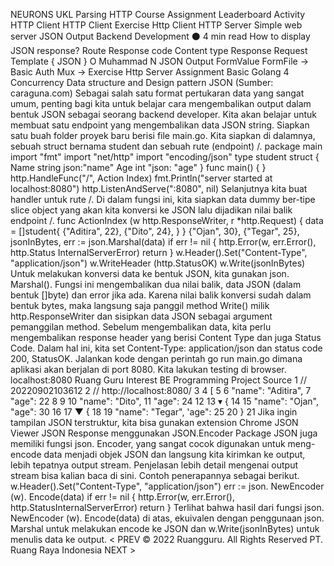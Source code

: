 
NEURONS
UKL Parsing
HTTP
Course Assignment Leaderboard Activity
HTTP Client
HTTP Client
Exercise Http Client
HTTP Server
Simple web server
JSON Output
Backend Development ⚫ 4 min read
How to display JSON response?
Route
Response code
Content type
Response
Request
Template
{
JSON
}
O
Muhammad N
JSON Output
FormValue
FormFile →
Basic Auth
Mux →
Exercise Http Server
Assignment Basic Golang 4
Concurrency
Data structure and Design pattern
JSON (Sumber: caraguna.com)
Sebagai salah satu format pertukaran data yang sangat umum, penting bagi kita untuk belajar cara mengembalikan output dalam bentuk JSON sebagai seorang backend developer.
Kita akan belajar untuk membuat satu endpoint yang mengembalikan data JSON string. Siapkan satu buah folder proyek baru berisi file main.go. Kita siapkan di dalamnya, sebuah struct bernama student dan sebuah rute (endpoint) /.
package main
import "fmt"
import "net/http"
import "encoding/json"
type student struct {
Name string json:"name"
Age int "json: "age"
}
func main() {
}
http.HandleFunc("/", Action Index)
fmt.Println("server started at localhost:8080")
http.ListenAndServe(":8080", nil)
Selanjutnya kita buat handler untuk rute /. Di dalam fungsi ini, kita siapkan data dummy ber-tipe slice object yang akan kita konversi ke JSON lalu dijadikan nilai balik endpoint /.
func ActionIndex (w http.ResponseWriter, r *http.Request) {
data = []student{
{"Aditira", 22},
{"Dito", 24},
}
}
{"Ojan", 30},
{"Tegar", 25},
jsonInBytes, err := json.Marshal(data)
if err != nil {
http.Error(w, err.Error(), http.Status InternalServerError)
return
}
w.Header().Set("Content-Type", "application/json")
w.WriteHeader (http.StatusOK)
w.Write(jsonInBytes)
Untuk melakukan konversi data ke bentuk JSON, kita gunakan json. Marshal(). Fungsi ini mengembalikan dua nilai balik, data JSON (dalam bentuk []byte) dan error jika ada.
Karena nilai balik konversi sudah dalam bentuk bytes, maka langsung saja panggil method Write() milik http.ResponseWriter dan sisipkan data JSON sebagai argument pemanggilan method.
Sebelum mengembalikan data, kita perlu mengembalikan response header yang berisi Content Type dan juga Status Code. Dalam hal ini, kita set Content-Type: application/json dan status code 200, StatusOK.
Jalankan kode dengan perintah go run main.go dimana aplikasi akan berjalan di port 8080. Kita lakukan testing di browser.
localhost:8080
Ruang Guru
Interest
BE Programming
Project Source
1
// 20220902103612
2
// http://localhost:8080/
3
4
[
5
6
"name": "Aditira",
7
"age": 22
8
9
10
"name": "Dito",
11
"age": 24
12
13 ▾
{
14
15
"name": "Ojan",
"age": 30
16
17
▼
{
18
19
"name": "Tegar", 'age": 25
20
}
21
Jika ingin tampilan JSON terstruktur, kita bisa gunakan extension Chrome JSON Viewer
JSON Response menggunakan JSON.Encoder
Package JSON juga memiliki fungsi json. Encoder, yang sangat cocok digunakan untuk meng-encode data menjadi objek JSON dan langsung kita kirimkan ke output, lebih tepatnya output stream. Penjelasan lebih detail mengenai output stream bisa kalian baca di sini.
Contoh penerapannya sebagai berikut.
w.Header().Set("Content-Type", "application/json")
err := json. NewEncoder (w). Encode(data)
if err != nil {
http.Error(w, err.Error(), http.StatusInternalServerError)
return
}
Terlihat bahwa hasil dari fungsi json. NewEncoder (w). Encode(data) di atas, ekuivalen dengan penggunaan json. Marshal untuk melakukan encode ke JSON dan w.Write(jsonInBytes) untuk menulis data ke output.
< PREV
© 2022 Ruangguru. All Rights Reserved PT. Ruang Raya Indonesia
NEXT >